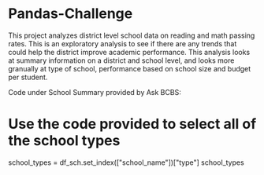 # Pandas-Challenge
This project analyzes district level school data on reading and math passing rates. This is an exploratory analysis to see if there are any trends that could help the district improve academic performance. 
This analysis looks at summary information on a district and school level, and looks more granually at type of school, performance based on school size and budget per student. 


Code under School Summary provided by Ask BCBS: 
# Use the code provided to select all of the school types
school_types = df_sch.set_index(["school_name"])["type"]
school_types

